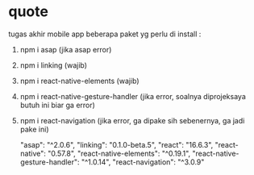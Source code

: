 # quote
tugas akhir mobile app
beberapa paket yg perlu di install :

1. npm i asap (jika asap error)
2. npm i linking (wajib)
3. npm i react-native-elements (wajib)
4. npm i react-native-gesture-handler (jika error, soalnya diprojeksaya butuh ini biar ga error)
5. npm i react-navigation (jika error, ga dipake sih sebenernya, ga jadi pake ini)

    "asap": "^2.0.6",
    "linking": "0.1.0-beta.5",
    "react": "16.6.3",
    "react-native": "0.57.8",
    "react-native-elements": "^0.19.1",
    "react-native-gesture-handler": "^1.0.14",
    "react-navigation": "^3.0.9"
